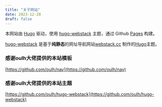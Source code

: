 ```yaml
---
title: "关于网站"
date: 2023-12-20
draft: false
---
```




本网站由 [Hugo](https://github.com/gohugoio/hugo) 驱动，使用 [hugo-webstack](https://github.com/oulh/hugo-webstack) 主题，通过 Github [Pages](https://pages.github.com/) 构建。

[hugo-webstack](https://github.com/oulh/hugo-webstack) 是基于**纯静态**的网址导航网站[webstack.cc](https://github.com/WebStackPage/WebStackPage.github.io) 制作的[Hugo](https://gohugo.io/)主题。

### 感谢oulh大佬提供的本站模板

[https://github.com/oulh/nav](https://github.com/oulh/nav)

### 感谢oulh大佬提供的本站主题

[https://github.com/oulh/hugo-webstack](https://github.com/oulh/hugo-webstack)
